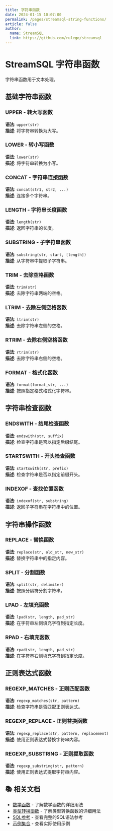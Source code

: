 ```yaml
---
title: 字符串函数
date: 2024-01-15 10:07:00
permalink: /pages/streamsql-string-functions/
article: false
author: 
  name: StreamSQL
  link: https://github.com/rulego/streamsql
---
```


# StreamSQL 字符串函数

字符串函数用于文本处理。

## 基础字符串函数

### UPPER - 转大写函数
**语法**: `upper(str)`  
**描述**: 将字符串转换为大写。  
 
### LOWER - 转小写函数
**语法**: `lower(str)`  
**描述**: 将字符串转换为小写。  
 
### CONCAT - 字符串连接函数
**语法**: `concat(str1, str2, ...)`  
**描述**: 连接多个字符串。  
 
### LENGTH - 字符串长度函数
**语法**: `length(str)`  
**描述**: 返回字符串的长度。  
 
### SUBSTRING - 子字符串函数
**语法**: `substring(str, start, [length])`  
**描述**: 从字符串中提取子字符串。  
 
### TRIM - 去除空格函数
**语法**: `trim(str)`  
**描述**: 去除字符串两端的空格。  
 
### LTRIM - 去除左侧空格函数
**语法**: `ltrim(str)`  
**描述**: 去除字符串左侧的空格。  
 
### RTRIM - 去除右侧空格函数
**语法**: `rtrim(str)`  
**描述**: 去除字符串右侧的空格。  

### FORMAT - 格式化函数
**语法**: `format(format_str, ...)`  
**描述**: 按照指定格式格式化字符串。  

## 字符串检查函数

### ENDSWITH - 结尾检查函数
**语法**: `endswith(str, suffix)`  
**描述**: 检查字符串是否以指定后缀结尾。  

### STARTSWITH - 开头检查函数
**语法**: `startswith(str, prefix)`  
**描述**: 检查字符串是否以指定前缀开头。  

### INDEXOF - 查找位置函数
**语法**: `indexof(str, substring)`  
**描述**: 返回子字符串在字符串中的位置。  
 
## 字符串操作函数

### REPLACE - 替换函数
**语法**: `replace(str, old_str, new_str)`  
**描述**: 替换字符串中的指定内容。  

### SPLIT - 分割函数
**语法**: `split(str, delimiter)`  
**描述**: 按照分隔符分割字符串。  
 
### LPAD - 左填充函数
**语法**: `lpad(str, length, pad_str)`  
**描述**: 在字符串左侧填充字符到指定长度。  
 
### RPAD - 右填充函数
**语法**: `rpad(str, length, pad_str)`  
**描述**: 在字符串右侧填充字符到指定长度。  
 
## 正则表达式函数

### REGEXP_MATCHES - 正则匹配函数
**语法**: `regexp_matches(str, pattern)`  
**描述**: 检查字符串是否匹配正则表达式。  

### REGEXP_REPLACE - 正则替换函数
**语法**: `regexp_replace(str, pattern, replacement)`  
**描述**: 使用正则表达式替换字符串内容。  
 
### REGEXP_SUBSTRING - 正则提取函数
**语法**: `regexp_substring(str, pattern)`  
**描述**: 使用正则表达式提取字符串内容。  

## 📚 相关文档

- [数学函数](/pages/streamsql-math-functions/) - 了解数学函数的详细用法
- [类型转换函数](/pages/streamsql-conversion-functions/) - 了解类型转换函数的详细用法
- [SQL参考](/pages/streamsql-sql/) - 查看完整的SQL语法参考
- [示例集合](/pages/streamsql-examples/) - 查看实际使用示例
